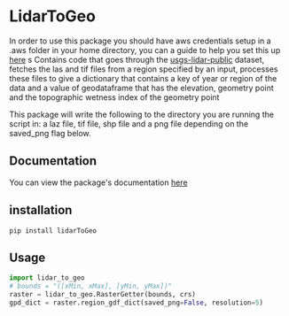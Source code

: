 # LidarToGeo

In order to use this package you should have aws credentials setup in a .aws folder in your home directory, you can a guide to help you set this up [here](https://docs.aws.amazon.com/sdk-for-java/v1/developer-guide/setup-credentials.html)
s
Contains code that goes through the [usgs-lidar-public](https://registry.opendata.aws/usgs-lidar/) dataset, fetches the las and tif files from a region specified by an input, processes these files to give a dictionary that contains a key of year or region of the data and a value of geodataframe that has the elevation, geometry point and the topographic wetness index of the geometry point

This package will write the following to the directory you are running the script in: a laz file, tif file, shp file and a png file depending on the saved_png flag below.

## Documentation
You can view the package's documentation [here](https://jabor047.github.io/LidarToGeo/docs/build/html/index.html)

## installation
```
pip install lidarToGeo

```

## Usage
```python
import lidar_to_geo
# bounds = "([xMin, xMax], [yMin, yMax])"
raster = lidar_to_geo.RasterGetter(bounds, crs)
gpd_dict = raster.region_gdf_dict(saved_png=False, resolution=5)
```